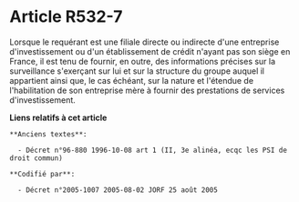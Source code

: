 # Article R532-7

Lorsque le requérant est une filiale directe ou indirecte d'une entreprise d'investissement ou d'un établissement de crédit
n'ayant pas son siège en France, il est tenu de fournir, en outre, des informations précises sur la surveillance s'exerçant
sur lui et sur la structure du groupe auquel il appartient ainsi que, le cas échéant, sur la nature et l'étendue de
l'habilitation de son entreprise mère à fournir des prestations de services d'investissement.

**Liens relatifs à cet article**

	**Anciens textes**:

	  - Décret n°96-880 1996-10-08 art 1 (II, 3e alinéa, ecqc les PSI de droit commun)

	**Codifié par**:

	  - Décret n°2005-1007 2005-08-02 JORF 25 août 2005

